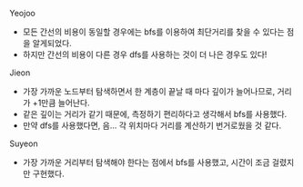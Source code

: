 Yeojoo
- 모든 간선의 비용이 동일할 경우에는 bfs를 이용하여 최단거리를 찾을 수 있다는 점을 알게되었다.
- 하지만 간선의 비용이 다른 경우 dfs를 사용하는 것이 더 나은 경우도 있다!

Jieon
- 가장 가까운 노드부터 탐색하면서 한 계층이 끝날 때 마다 깊이가 늘어나므로, 거리가 +1만큼 늘어난다.
- 같은 깊이는 거리가 같기 때문에, 측정하기 편리하다고 생각해서 bfs를 사용했다.
- 만약 dfs를 사용했다면, 음... 각 위치마다 거리를 계산하기 번거로웠을 것 같다.

Suyeon
- 가장 가까운 거리부터 탐색해야 한다는 점에서 bfs를 사용했고, 시간이 조금 걸렸지만 구현했다. 